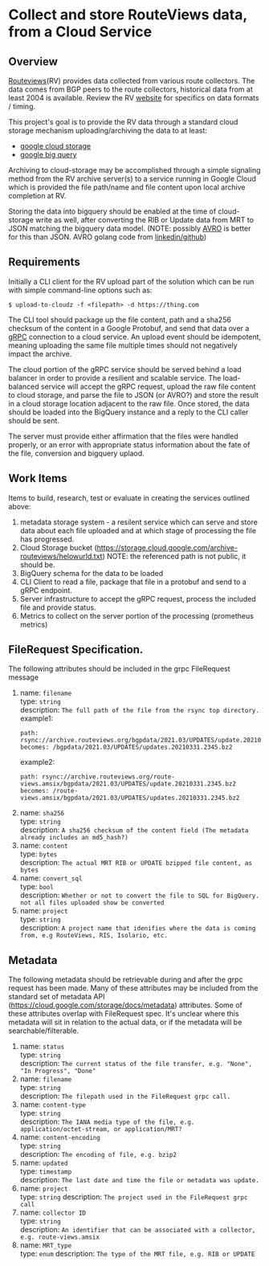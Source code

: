 # Collect and store RouteViews data, from a Cloud Service

## Overview

[Routeviews](http://www.routeviews.org)(RV) provides data collected from various
route collectors. The data comes from BGP peers to the route collectors, historical
data from at least 2004 is available. Review the RV [website](http://www.routeviews.org/routeviews/index.php/archive/) 
for specifics on data formats / timing.

This project's goal is to provide the RV data through a standard cloud storage
mechanism uploading/archiving the data to at least:

  * [google cloud storage](https://cloud.google.com/storage)
  * [google big query](https://cloud.google.com/bigquery)

Archiving to cloud-storage may be accomplished through a simple signaling method
from the RV archive server(s) to a service running in Google Cloud which is provided
the file path/name and file content upon local archive completion at RV.

Storing the data into bigquery should be enabled at the time of cloud-storage write
as well, after converting the RIB or Update data from MRT to JSON matching the bigquery
data model.
  (NOTE: possibly [AVRO](http://avro.apache.org) is better for this than JSON. AVRO
  golang code from [linkedin/github](https://github.com/linkedin/goavro))

## Requirements

<A metadata service must be built to track the state of each file in process>

Initially a CLI client for the RV upload part of the solution which can be run with simple
command-line options such as:

```shell
$ upload-to-cloudz -f <filepath> -d https://thing.com
```

The CLI tool should package up the file content, path and a sha256 checksum of the content
in a Google Protobuf, and send that data over a [gRPC](https://grpc.io) connection to a
cloud service. An upload event should be idempotent, meaning uploading the same file
multiple times should not negatively impact the archive.

The cloud portion of the gRPC service should be served behind a load balancer in order
to provide a resilient and scalable service. The load-balanced service will accept the gRPC
request, upload the raw file content to cloud storage, and parse the file to JSON (or AVRO?)
and store the result in a cloud storage location adjacent to the raw file. Once stored, the
data should be loaded into the BigQuery instance and a reply to the CLI caller should be sent.

The server must provide either affirmation that the files were handled properly, or an error
with appropriate status information about the fate of the file, conversion and bigquery uplaod.

## Work Items

Items to build, research, test or evaluate in creating the services outlined above:

1. metadata storage system - a resilent service which can serve and store data about
   each file uploaded and at which stage of processing the file has progressed.
2. Cloud Storage bucket (https://storage.cloud.google.com/archive-routeviews/helowurld.txt)
   NOTE: the referenced path is not public, it should be.
3. BigQuery schema for the data to be loaded
4. CLI Client to read a file, package that file in a protobuf and send to a gRPC endpoint.
5. Server infrastructure to accept the gRPC request, process the included file and provide status.
6. Metrics to collect on the server portion of the processing (prometheus metrics)


## FileRequest Specification.
The following attributes should be included in the grpc FileRequest message

 1. name: `filename`  
    type: `string`  
    description: `The full path of the file from the rsync top directory.`  
    example1:   
     ```
     path: rsync://archive.routeviews.org/bgpdata/2021.03/UPDATES/update.20210331.2345.bz2  
     becomes: /bgpdata/2021.03/UPDATES/updates.20210331.2345.bz2
     ```  
    example2:  
     ```
     path: rsync://archive.routeviews.org/route-views.amsix/bgpdata/2021.03/UPDATES/update.20210331.2345.bz2  
     becomes: /route-views.amsix/bgpdata/2021.03/UPDATES/updates.20210331.2345.bz2
     ```
 2. name: `sha256`  
    type: `string`  
    description: `A sha256 checksum of the content field (The metadata already includes an md5_hash?)`  
 3. name: `content`  
    type: `bytes`  
    description: `The actual MRT RIB or UPDATE bzipped file content, as bytes`  
 4. name: `convert_sql`  
    type: `bool`  
    description: `Whether or not to convert the file to SQL for BigQuery. not all files uploaded show be converted`
 5. name: `project`  
    type: `string`  
    description: `A project name that idenifies where the data is coming from, e.g RouteViews, RIS, Isolario, etc.`  

## Metadata
The following metadata should be retrievable during and after the grpc request has been made. Many of these attributes may be included from the standard set of metadata API (https://cloud.google.com/storage/docs/metadata) attributes. Some of these attributes overlap with FileRequest spec. It's unclear where this metadata will sit in relation to the actual data, or if the metadata will be searchable/filterable.

 1. name: `status`  
    type: `string`  
    description: `The current status of the file transfer, e.g. "None", "In Progress", "Done"` 
 2. name: `filename`  
    type: `string`  
    description: `The filepath used in the FileRequest grpc call.`  
 3. name: `content-type`  
    type: `string`  
    description: `The IANA media type of the file, e.g. application/octet-stream, or application/MRT?`  
 4. name: `content-encoding`  
    type: `string`  
    description: `The encoding of file, e.g. bzip2`
 5. name: `updated`  
    type: `timestamp`  
    description: `The last date and time the file or metadata was update.`
 6. name: `project`  
    type: `string`
    description: `The project used in the FileRequest grpc call`  
 7. name: `collector ID`  
    type: `string`  
    description: `An identifier that can be associated with a collector, e.g. route-views.amsix`
 8. name: `MRT_type`  
    type: `enum` 
    description: `The type of the MRT file, e.g. RIB or UPDATE`